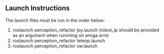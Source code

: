 ## Launch Instructions

The launch files must be run in the order below:
1. roslaunch perception_refactor joy.launch (robot_ip should be provided as an argument when runnning on amiga arm)
2. roslaunch perception_refactor teleop.launch
3. roslaunch perception_refactor sw.launch